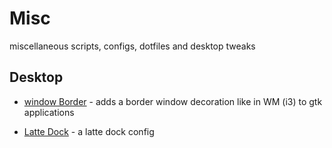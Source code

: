 # Misc
miscellaneous scripts, configs,  dotfiles and desktop tweaks

## Desktop

- [window Border](desktop/gtk-border/README.md) - adds a border window decoration like in WM (i3) to gtk applications

- [Latte Dock](desktop/latte-dock/Upper%20Bar.layout.latte) - a latte dock config